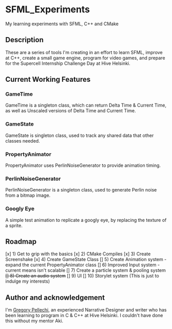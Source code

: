 # SFML_Experiments
My learning experiments with SFML, C++ and CMake

## Description
These are a series of tools I'm creating in an effort to learn SFML, improve at C++, create a small game engine, program for video games, and prepare for the Supercell Internship Challenge Day at Hive Helsinki.

## Current Working Features
### GameTime
GameTime is a singleton class, which can return Delta Time & Current Time, as well as Unscaled versions of Delta Time and Current Time.

### GameState
GameState is singleton class, used to track any shared data that other classes needed.

### PropertyAnimator
PropertyAnimator uses PerlinNoiseGenerator to provide animation timing.

### PerlinNoiseGenerator
PerlinNoiseGenerator is a singleton class, used to generate Perlin noise from a bitmap image.

### Googly Eye
A simple test animation to replicate a googly eye, by replacing the texture of a sprite.

## Roadmap
[x] 1) Get to grip with the basics
[x] 2) CMake Compiles
[x] 3) Create Screenshake
[x] 4) Create GameState Class
[] 5) Create Animation system - expand the current PropertyAnimator class
[] 6) Improved Input system - current means isn't scalable
[] 7) Create a particle system & pooling system
~~[] 8) Create an audio system~~
[] 9) UI
[] 10) Storylet system (This is just to indulge my interests)

## Author and acknowledgement
I'm [Gregory Pellechi](https://github.com/OneGameDad), an experienced Narrative Designer and writer who has been learning to program in C & C++ at Hive Helsinki. I couldn't have done this without my mentor Aki.